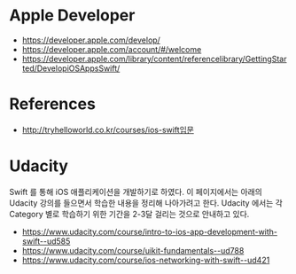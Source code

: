 
# Apple Developer

- https://developer.apple.com/develop/
- https://developer.apple.com/account/#/welcome 
- https://developer.apple.com/library/content/referencelibrary/GettingStarted/DevelopiOSAppsSwift/

# References

- http://tryhelloworld.co.kr/courses/ios-swift입문

# Udacity

Swift 를 통해 iOS 애플리케이션을 개발하기로 하였다. 이 페이지에서는 아래의 Udacity 강의를 들으면서 학습한 내용을 정리해 나아가려고 한다.
Udacity 에서는 각 Category 별로 학습하기 위한 기간을 2-3달 걸리는 것으로 안내하고 있다. 

- https://www.udacity.com/course/intro-to-ios-app-development-with-swift--ud585
- https://www.udacity.com/course/uikit-fundamentals--ud788
- https://www.udacity.com/course/ios-networking-with-swift--ud421


